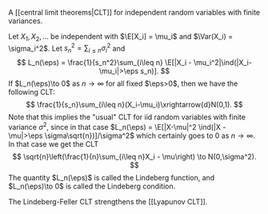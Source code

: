 A [[central limit theorems|CLT]] for independent random variables with finite variances. 

Let $X_1,X_2,\dots$ be independent with $\E[X_i] = \mu_i$ and $\Var(X_i) = \sigma_i^2$. Let $s_n^2 = \sum_{i\leq n}\sigma_i^2$ and 
$$
L_n(\eps) = \frac{1}{s_n^2}\sum_{i\leq n} \E[|X_i - \mu_i^2|\ind(|X_i-\mu_i|>\eps s_n)].
$$
If $L_n(\eps)\to 0$ as $n\to\infty$ for all fixed $\eps>0$, then we have the following CLT: 
$$
\frac{1}{s_n}\sum_{i\leq n}(X_i-\mu_i)\xrightarrow{d}N(0,1).
$$
Note that this implies the "usual" CLT for iid random variables with finite variance $\sigma^2$, since in that case $L_n(\eps) = \E[|X-\mu|^2 \ind(|X - \mu|>\eps \sigma\sqrt{n})]/\sigma^2$ which certainly goes to 0 as $n\to\infty$. In that case we get the CLT
$$
\sqrt{n}\left(\frac{1}{n}\sum_{i\leq n}X_i - \mu\right) \to N(0,\sigma^2).
$$
The quantity $L_n(\eps)$ is called the Lindeberg function, and $L_n(\eps)\to 0$ is called the Lindeberg condition. 

The Lindeberg-Feller CLT strengthens the [[Lyapunov CLT]]. 